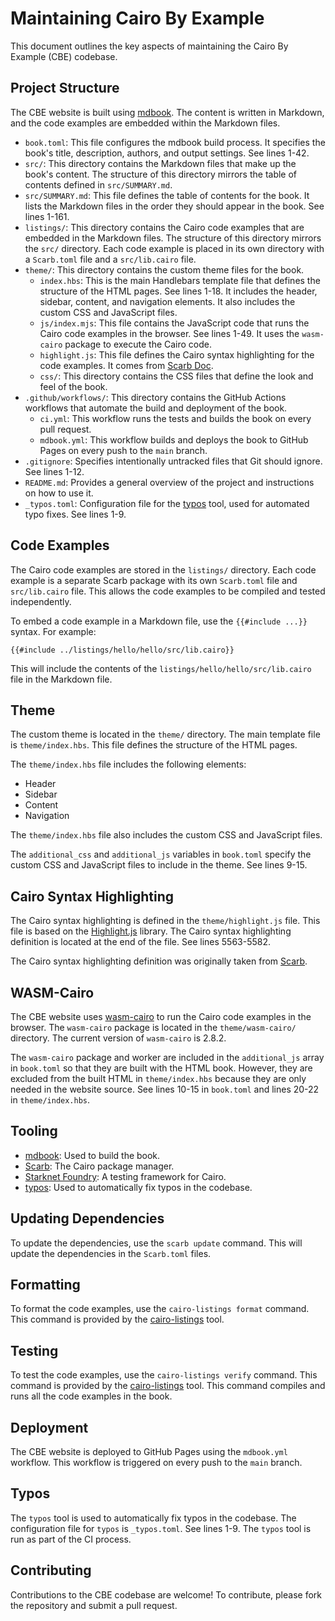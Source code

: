 # Maintaining Cairo By Example

This document outlines the key aspects of maintaining the Cairo By Example (CBE) codebase.

## Project Structure

The CBE website is built using [mdbook](https://rust-lang.github.io/mdBook/index.html). The content is written in Markdown, and the code examples are embedded within the Markdown files.

- `book.toml`: This file configures the mdbook build process. It specifies the book's title, description, authors, and output settings. See lines 1-42.
- `src/`: This directory contains the Markdown files that make up the book's content. The structure of this directory mirrors the table of contents defined in `src/SUMMARY.md`.
- `src/SUMMARY.md`: This file defines the table of contents for the book. It lists the Markdown files in the order they should appear in the book. See lines 1-161.
- `listings/`: This directory contains the Cairo code examples that are embedded in the Markdown files. The structure of this directory mirrors the `src/` directory. Each code example is placed in its own directory with a `Scarb.toml` file and a `src/lib.cairo` file.
- `theme/`: This directory contains the custom theme files for the book.
  - `index.hbs`: This is the main Handlebars template file that defines the structure of the HTML pages. See lines 1-18. It includes the header, sidebar, content, and navigation elements. It also includes the custom CSS and JavaScript files.
  - `js/index.mjs`: This file contains the JavaScript code that runs the Cairo code examples in the browser. See lines 1-49. It uses the `wasm-cairo` package to execute the Cairo code.
  - `highlight.js`: This file defines the Cairo syntax highlighting for the code examples. It comes from [Scarb Doc](https://github.com/software-mansion/scarb/tree/main/extensions/scarb-doc/theme).
  - `css/`: This directory contains the CSS files that define the look and feel of the book.
- `.github/workflows/`: This directory contains the GitHub Actions workflows that automate the build and deployment of the book.
  - `ci.yml`: This workflow runs the tests and builds the book on every pull request.
  - `mdbook.yml`: This workflow builds and deploys the book to GitHub Pages on every push to the `main` branch.
- `.gitignore`: Specifies intentionally untracked files that Git should ignore. See lines 1-12.
- `README.md`: Provides a general overview of the project and instructions on how to use it.
- `_typos.toml`: Configuration file for the [typos](https://github.com/crate-ci/typos) tool, used for automated typo fixes. See lines 1-9.

## Code Examples

The Cairo code examples are stored in the `listings/` directory. Each code example is a separate Scarb package with its own `Scarb.toml` file and `src/lib.cairo` file. This allows the code examples to be compiled and tested independently.

To embed a code example in a Markdown file, use the `{{#include ...}}` syntax. For example:

```cairo,editable
{{#include ../listings/hello/hello/src/lib.cairo}}
```

This will include the contents of the `listings/hello/hello/src/lib.cairo` file in the Markdown file.

## Theme

The custom theme is located in the `theme/` directory. The main template file is `theme/index.hbs`. This file defines the structure of the HTML pages.

The `theme/index.hbs` file includes the following elements:

- Header
- Sidebar
- Content
- Navigation

The `theme/index.hbs` file also includes the custom CSS and JavaScript files.

The `additional_css` and `additional_js` variables in `book.toml` specify the custom CSS and JavaScript files to include in the theme. See lines 9-15.

## Cairo Syntax Highlighting

The Cairo syntax highlighting is defined in the `theme/highlight.js` file. This file is based on the [Highlight.js](https://highlightjs.org/) library. The Cairo syntax highlighting definition is located at the end of the file. See lines 5563-5582.

The Cairo syntax highlighting definition was originally taken from [Scarb](https://github.com/software-mansion/scarb/tree/main/extensions/scarb-doc/theme).

## WASM-Cairo

The CBE website uses [wasm-cairo](https://github.com/cryptonerdcn/wasm-cairo) to run the Cairo code examples in the browser. The `wasm-cairo` package is located in the `theme/wasm-cairo/` directory. The current version of `wasm-cairo` is 2.8.2.

The `wasm-cairo` package and worker are included in the `additional_js` array in `book.toml` so that they are built with the HTML book. However, they are excluded from the built HTML in `theme/index.hbs` because they are only needed in the website source. See lines 10-15 in `book.toml` and lines 20-22 in `theme/index.hbs`.

## Tooling

- [mdbook](https://rust-lang.github.io/mdBook/index.html): Used to build the book.
- [Scarb](https://docs.swmansion.com/scarb/): The Cairo package manager.
- [Starknet Foundry](https://foundry-rs.github.io/starknet-foundry/): A testing framework for Cairo.
- [typos](https://github.com/crate-ci/typos): Used to automatically fix typos in the codebase.

## Updating Dependencies

To update the dependencies, use the `scarb update` command. This will update the dependencies in the `Scarb.toml` files.

## Formatting

To format the code examples, use the `cairo-listings format` command. This command is provided by the [cairo-listings](https://github.com/enitrat/cairo-listings) tool.

## Testing

To test the code examples, use the `cairo-listings verify` command. This command is provided by the [cairo-listings](https://github.com/enitrat/cairo-listings) tool. This command compiles and runs all the code examples in the book.

## Deployment

The CBE website is deployed to GitHub Pages using the `mdbook.yml` workflow. This workflow is triggered on every push to the `main` branch.

## Typos

The `typos` tool is used to automatically fix typos in the codebase. The configuration file for `typos` is `_typos.toml`. See lines 1-9. The `typos` tool is run as part of the CI process.

## Contributing

Contributions to the CBE codebase are welcome! To contribute, please fork the repository and submit a pull request.
